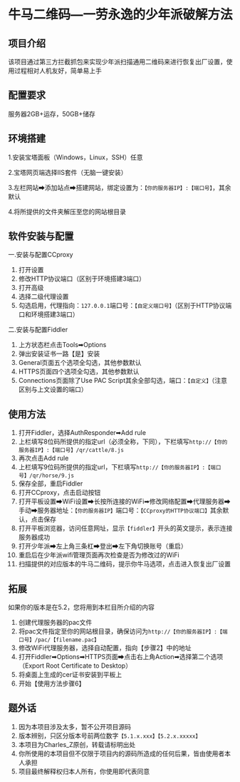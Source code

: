 # 牛马二维码—一劳永逸的少年派破解方法

## 项目介绍

该项目通过第三方拦截抓包来实现少年派扫描通用二维码来进行恢复出厂设置，使用过程相对人机友好，简单易上手

## 配置要求

服务器2GB+运存，50GB+储存

## 环境搭建

1.安装宝塔面板（Windows，Linux，SSH）任意

2.宝塔网页端选择IIS套件（无脑一键安装）

3.左栏网站➡添加站点➡搭建网站，绑定设置为：`【你的服务器IP】:【端口号】`，其余默认

4.将所提供的文件夹解压至您的网站根目录

## 软件安装与配置

一.安装与配置CCproxy

1. 打开设置
2. 修改HTTP协议端口（区别于环境搭建3端口）
3. 打开高级
4. 选择二级代理设置
5. 勾选启用，代理指向：`127.0.0.1`端口号：`【自定义端口号】`（区别于HTTP协议端口和环境搭建3端口）

二.安装与配置Fiddler

1. 上方状态栏点击Tools➡Options
2. 弹出安装证书一路【是】安装
3. General页面五个选项全勾选，其他参数默认
4. HTTPS页面四个选项全勾选，其他参数默认
5. Connections页面除了Use PAC Script其余全部勾选，端口：`【自定义】`（注意区别与上文设置的端口）

## 使用方法

1. 打开Fiddler，选择AuthResponder➡Add rule
2. 上栏填写8位码所提供的指定url（必须全称，下同），下栏填写`http://【你的服务器IP】:【端口号】/qr/cattle/8.js`
3. 再次点击Add rule
4. 上栏填写9位码所提供的指定url，下栏填写`http://【你的服务器IP】:【端口号】/qr/horse/9.js`
5. 保存全部，重启Fiddler
6. 打开CCproxy，点击启动按钮
7. 打开平板设置➡WiFi设置➡长按所连接的WiFi➡修改网络配置➡代理服务器➡手动➡服务器地址：`【你的服务器IP】`端口号：`【CCproxy的HTTP协议端口】`其余默认，点击保存
8. 打开平板浏览器，访问任意网址，显示`【fiddler】`开头的英文提示，表示连接服务器成功
9. 打开少年派➡左上角三条杠➡登出➡左下角切换账号（重启）
10. 重启后在少年派wifi管理页面再次检查是否为修改过的WiFi
11. 扫描提供的对应版本的牛马二维码，提示你牛马选项，点击进入恢复出厂设置

## 拓展

如果你的版本是在5.2，您将用到本栏目所介绍的内容

1. 创建代理服务器的pac文件
2. 将pac文件指定至你的网站根目录，确保访问为`http://【你的服务器IP】:【端口号】/pac/【filename.pac】`
3. 修改WiFi代理服务器，选择自动配置，指向【步骤2】中的地址
4. 打开Fiddler➡Options➡HTTPS页面➡点击右上角Action➡选择第二个选项（Export Root Certificate to Desktop）
5. 将桌面上生成的cer证书安装到平板上
6. 开始【使用方法步骤6】

## 题外话

1. 因为本项目涉及太多，暂不公开项目源码
2. 版本辨别，只区分版本号前两位数字`【5.1.x.xxx】【5.2.x.xxxxx】`
3. 本项目为Charles_Z原创，转载请标明出处
4. 你所使用的本项目但不仅限于项目内的源码所造成的任何后果，皆由使用者本人承担
5. 项目最终解释权归本人所有，你使用即代表同意
